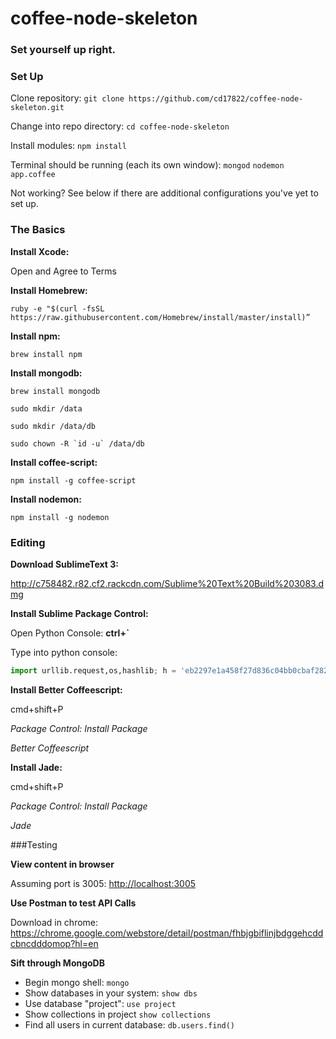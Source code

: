 # coffee-node-skeleton
### Set yourself up right.



### Set Up

Clone repository: `git clone https://github.com/cd17822/coffee-node-skeleton.git`

Change into repo directory: `cd coffee-node-skeleton`

Install modules: `npm install`

Terminal should be running (each its own window): `mongod` `nodemon app.coffee`

Not working? See below if there are additional configurations you've yet to set up.

### The Basics

**Install Xcode:**

Open and Agree to Terms

**Install Homebrew:**


`ruby -e "$(curl -fsSL https://raw.githubusercontent.com/Homebrew/install/master/install)”`

**Install npm:**


`brew install npm`

**Install mongodb:**


`brew install mongodb`

`sudo mkdir /data`

`sudo mkdir /data/db`

```sudo chown -R `id -u` /data/db```

**Install coffee-script:**

`npm install -g coffee-script`

**Install nodemon:**

`npm install -g nodemon`

### Editing

**Download SublimeText 3:**


<http://c758482.r82.cf2.rackcdn.com/Sublime%20Text%20Build%203083.dmg>

**Install Sublime Package Control:**

Open Python Console: **ctrl+`**

Type into python console:

```python
import urllib.request,os,hashlib; h = 'eb2297e1a458f27d836c04bb0cbaf282' + 'd0e7a3098092775ccb37ca9d6b2e4b7d'; pf = 'Package Control.sublime-package'; ipp = sublime.installed_packages_path(); urllib.request.install_opener( urllib.request.build_opener( urllib.request.ProxyHandler()) ); by = urllib.request.urlopen( 'http://packagecontrol.io/' + pf.replace(' ', '%20')).read(); dh = hashlib.sha256(by).hexdigest(); print('Error validating download (got %s instead of %s), please try manual install' % (dh, h)) if dh != h else open(os.path.join( ipp, pf), 'wb' ).write(by)
```

**Install Better Coffeescript:**


cmd+shift+P

_Package Control: Install Package_

_Better Coffeescript_


**Install Jade:**


cmd+shift+P

_Package Control: Install Package_

_Jade_




###Testing

**View content in browser**

Assuming port is 3005: <http://localhost:3005>

**Use Postman to test API Calls**

Download in chrome: <https://chrome.google.com/webstore/detail/postman/fhbjgbiflinjbdggehcddcbncdddomop?hl=en>

**Sift through MongoDB**

- Begin mongo shell: `mongo`
- Show databases in your system: `show dbs`
- Use database "project": `use project`
- Show collections in project `show collections`
- Find all users in current database: `db.users.find()`
